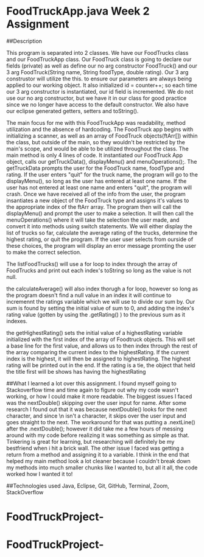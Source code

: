 # FoodTruckApp.java Week 2 Assignment

##Description

This program is separated into 2 classes. We have our FoodTrucks class and our
FoodTruckApp class. Our FoodTruck class is going to declare our fields (private)
as well as define our no arg constructor FoodTruck() and our 3 arg
FoodTruck(String name, String foodType, double rating). Our 3 arg construstor
will utilize the this. to ensure our parameters are always being applied to our
working object. It also initialized id = counter++; so each time our 3 arg constructor
is instantiated, our id field is incremented. We do not use our no
arg constructor, but we have it in our class for good practice since we no longer
have access to the default constructor. We also have our eclipse generated
getters, setters and toString().

The main focus for me with this FoodTruckApp was readability, method utilization
and the absence of hardcoding. The FoodTruck app begins with initializing a
scanner, as well as an array of FoodTruck objects(ftArr[]) within the class, but outside of
the main, so they wouldn't be restricted by the main's scope, and would be able to
be utilized throughout the class. The main method is only 4 lines of code. It
instantiated our FoodTruck App object, calls our getTruckData(), displayMenu()
and menuOperations();. The getTruckData prompts the user for the FoodTruck name,
foodType and rating. If the user enters "quit" for the truck name, the program will
go to the displayMenu(), so long as the user has entered at least one name. If
the user has not entered at least one name and enters "quit", the program will
crash. Once we have received all of the info from the user, the program
insantiates a new object of the FoodTruck type and assigns it's values to the
appropriate index of the ftArr array. The program then will call the displayMenu()
and prompt the user to make a selection. It will then call the menuOperations()
where it will take the selection the user made, and convert it into methods
using switch statements. We will either display the list of trucks so far, calculate
the average rating of the trucks, determine the highest rating, or quit the
program. If the user user selects from ourside of these choices, the program
will display an error message promting the user to make the correct selection.

The listFoodTrucks() will use a for loop to index through the array of FoodTrucks
and print out each index's toString so long as the value is not null.

the calculateAverage() will also index thorugh a for loop, however so long as the
program doesn't find a null value in an index it will continue to incremennt the
ratings variable which we will use to divide our sum by. Our sum is found by
setting the initial value of sum to 0, and adding the index's rating value (gotten
by using the .getRating() ) to the previous sum as it indexes.

the getHighestRating() sets the initial value of a highestRating variable
initialized with the first index of the array of Foodtruck objects. This will
set a base line for the first value, and allows us to then index through the rest
of the array comparing the current index to the highestRating. If the current
index is the highest, it will then be assigned to highestRating. The highest rating
will be printed out in the end. If the rating is a tie, the object that held
the title first will be shows has having the highestRating




##What I learned a lot over this assignment. I found myself going to
Stackoverflow time and time again to figure out why my code wasn't working, or
how I could make it more readable. The biggest issues I faced was the nextDouble()
skipping over the user input for name. After some research I found out that it was
because nextDouble() looks for the next character, and since \n isn't a character,
it skips over the user input and goes straight to the next. The workaround for that
was putting a .nextLine() after the .nextDouble(); however it did take me a few hours
of messing around with my code before realizing it was something as simple as that.
Tinkering is great for learning, but researching will definitely be my bestfriend when
i hit a brick wall. The other issue I faced was getting a return from a method and
assigning it to a variable. I think in the end that helped my main method look a
lot cleaner because I couldn't break down my methods into much smaller chunks like
I wanted to, but all it all, the code worked how I wanted it to!


##Technologies used
Java, Eclipse, Git, GitHub, Terminal, Zoom, StackOverflow
# FoodTruckProject-
# FoodTruckProject-
